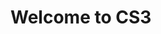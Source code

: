 <!DOCTYPE html>
<html>
  <head>
    <title>My First Webpage</title>
  </head>
  <body>
    <h1>Welcome to CS3</h1>
  </body>
  </html>
